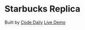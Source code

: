 # Starbucks Replica

Built by [Code Daily](https://codedaily.io/)
[Live Demo](https://snack.expo.io/BJVZFqlSW)